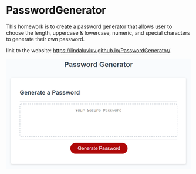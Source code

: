 # PasswordGenerator
This homework is to create a password generator that allows user to choose the length, uppercase & lowercase, numeric, and special characters to generate their own password. 

link to the website: https://lindaluvluv.github.io/PasswordGenerator/

![Alt text](Assets/03-javascript-homework-demo.png)